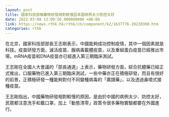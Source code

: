 ```yaml
---
layout: post
title: 國家科技部稱藥物研發相對較慢因本國病例太少防控太好
date: 2022-03-08 13:09:56.000000000 +08:00
link: https://news.rthk.hk/rthk/ch/component/k2/1637776-20220308.htm
categories: rthk
---
```


在北京，國家科技部部長王志剛表示，中國能夠成功控制疫情，其中一個因素就是科技。疫苗研發方面，滅活疫苗、腺病毒載體疫苗，以及重組蛋白疫苗已經推出市場，mRNA疫苗和DNA疫苗亦已經進入第三期臨床測試。

王志剛在全國人大會議的「部長通道」上表示，藥物研發方面，綜合抗體藥已經正式推出，口服藥物已進入第三期臨床測試，一些中藥亦正在積極研發，而且有很好的前景，正積極研發一種能夠對付不同變種病毒的「廣譜藥」，以及透過鼻噴式接種疫苗。

王志剛指出，中國藥物研發相對較慢的原因，是由於中國的病例太少、防控太好，民眾都注意洗手和戴口罩，加上「動態清零」政策令很多藥物實驗都要在外國進行。
